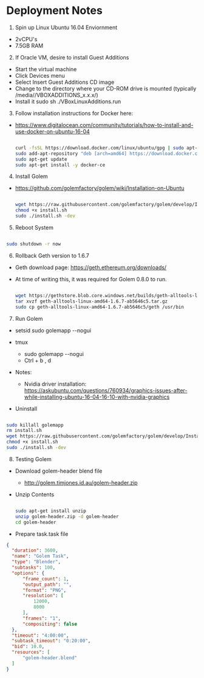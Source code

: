 # Deployment Notes

1. Spin up Linux Ubuntu 16.04 Enviornment
  * 2vCPU's
  * 7.5GB RAM

2. If Oracle VM, desire to install Guest Additions
  * Start the virtual machine
  * Click Devices menu
  * Select Insert Guest Additions CD image
  * Change to the directory where your CD-ROM drive is mounted (typically /media/<user>/VBOXADDITIONS_x.x.x/)
  * Install it sudo sh ./VBoxLinuxAdditions.run

3. Follow installation instructions for Docker here:
  * https://www.digitalocean.com/community/tutorials/how-to-install-and-use-docker-on-ubuntu-16-04

    ```sh

    curl -fsSL https://download.docker.com/linux/ubuntu/gpg | sudo apt-key add -
    sudo add-apt-repository "deb [arch=amd64] https://download.docker.com/linux/ubuntu $(lsb_release -cs) stable"
    sudo apt-get update
    sudo apt-get install -y docker-ce

    ```


4. Install Golem
  * https://github.com/golemfactory/golem/wiki/Installation-on-Ubuntu

    ```sh

    wget https://raw.githubusercontent.com/golemfactory/golem/develop/Installer/Installer_Linux/install.sh
    chmod +x install.sh
    sudo ./install.sh -dev

    ```

5. Reboot System

  ```sh

  sudo shutdown -r now

  ```

6. Rollback Geth version to 1.6.7
  * Geth download page: https://geth.ethereum.org/downloads/
  * At time of writing this, it was required for Golem 0.8.0 to run.

    ```sh

    wget https://gethstore.blob.core.windows.net/builds/geth-alltools-linux-amd64-1.6.7-ab5646c5.tar.gz
    tar xvzf geth-alltools-linux-amd64-1.6.7-ab5646c5.tar.gz
    sudo cp geth-alltools-linux-amd64-1.6.7-ab5646c5/geth /usr/bin

    ```


7. Run Golem
  * setsid sudo golemapp --nogui
  * tmux
    * sudo golemapp --nogui
    * Ctrl + b , d

* Notes:
  * Nvidia driver installation: https://askubuntu.com/questions/760934/graphics-issues-after-while-installing-ubuntu-16-04-16-10-with-nvidia-graphics

* Uninstall

```sh

sudo killall golemapp
rm install.sh
wget https://raw.githubusercontent.com/golemfactory/golem/develop/Installer/Installer_Linux/install.sh
chmod +x install.sh
sudo ./install.sh -dev

```

8. Testing Golem

  * Download golem-header blend file
    * http://golem.timjones.id.au/golem-header.zip
  * Unzip Contents
    
    ```sh
    
    sudo apt-get install unzip
    unzip golem-header.zip -d golem-header
    cd golem-header
    
    ```
    
  * Prepare task.task file
  
  ```json
  {
    "duration": 3600,
    "name": "Golem Task",
    "type": "Blender",
    "subtasks": 100,
    "options": {
        "frame_count": 1,
        "output_path": "",
        "format": "PNG",
        "resolution": [
            12000,
            8000
        ],
        "frames": "1",
        "compositing": false
    },
    "timeout": "4:00:00",
    "subtask_timeout": "0:20:00",
    "bid": 10.0,
    "resources": [
        "golem-header.blend"
    ]
  }  
  ```
    
    
